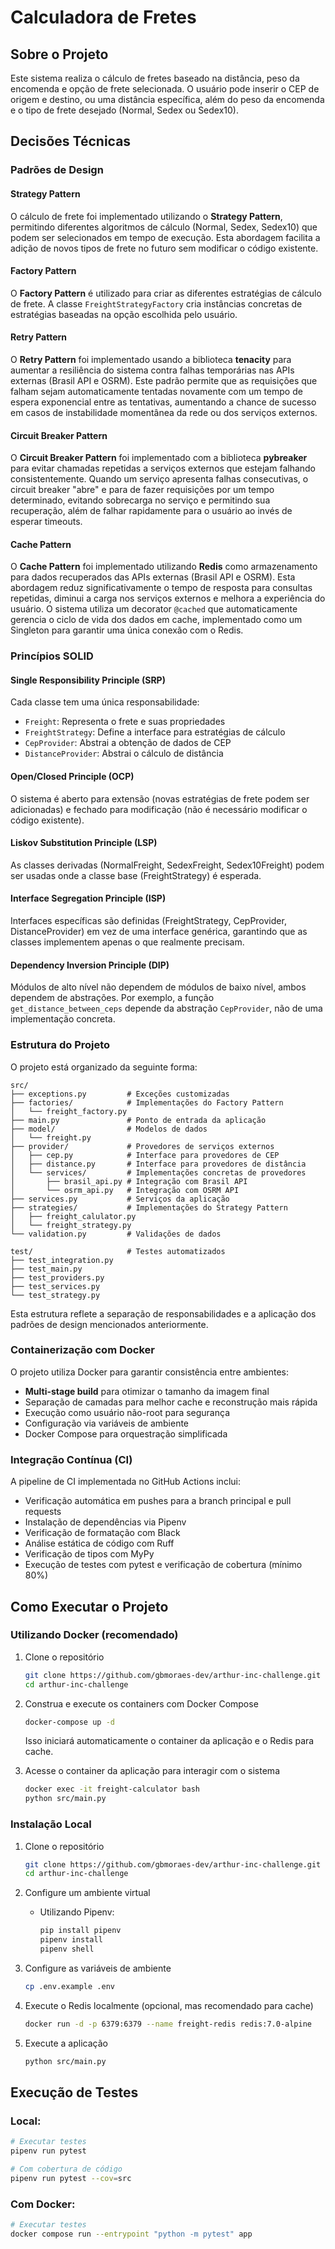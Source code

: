 # Calculadora de Fretes

## Sobre o Projeto

Este sistema realiza o cálculo de fretes baseado na distância, peso da encomenda e opção de frete selecionada. O usuário pode inserir o CEP de origem e destino, ou uma distância específica, além do peso da encomenda e o tipo de frete desejado (Normal, Sedex ou Sedex10).

## Decisões Técnicas

### Padrões de Design

#### Strategy Pattern
O cálculo de frete foi implementado utilizando o **Strategy Pattern**, permitindo diferentes algoritmos de cálculo (Normal, Sedex, Sedex10) que podem ser selecionados em tempo de execução. Esta abordagem facilita a adição de novos tipos de frete no futuro sem modificar o código existente.

#### Factory Pattern
O **Factory Pattern** é utilizado para criar as diferentes estratégias de cálculo de frete. A classe `FreightStrategyFactory` cria instâncias concretas de estratégias baseadas na opção escolhida pelo usuário.

#### Retry Pattern
O **Retry Pattern** foi implementado usando a biblioteca **tenacity** para aumentar a resiliência do sistema contra falhas temporárias nas APIs externas (Brasil API e OSRM). Este padrão permite que as requisições que falham sejam automaticamente tentadas novamente com um tempo de espera exponencial entre as tentativas, aumentando a chance de sucesso em casos de instabilidade momentânea da rede ou dos serviços externos.

#### Circuit Breaker Pattern
O **Circuit Breaker Pattern** foi implementado com a biblioteca **pybreaker** para evitar chamadas repetidas a serviços externos que estejam falhando consistentemente. Quando um serviço apresenta falhas consecutivas, o circuit breaker "abre" e para de fazer requisições por um tempo determinado, evitando sobrecarga no serviço e permitindo sua recuperação, além de falhar rapidamente para o usuário ao invés de esperar timeouts.

#### Cache Pattern
O **Cache Pattern** foi implementado utilizando **Redis** como armazenamento para dados recuperados das APIs externas (Brasil API e OSRM). Esta abordagem reduz significativamente o tempo de resposta para consultas repetidas, diminui a carga nos serviços externos e melhora a experiência do usuário. O sistema utiliza um decorator `@cached` que automaticamente gerencia o ciclo de vida dos dados em cache, implementado como um Singleton para garantir uma única conexão com o Redis.

### Princípios SOLID

#### Single Responsibility Principle (SRP)
Cada classe tem uma única responsabilidade:
- `Freight`: Representa o frete e suas propriedades
- `FreightStrategy`: Define a interface para estratégias de cálculo
- `CepProvider`: Abstrai a obtenção de dados de CEP
- `DistanceProvider`: Abstrai o cálculo de distância

#### Open/Closed Principle (OCP)
O sistema é aberto para extensão (novas estratégias de frete podem ser adicionadas) e fechado para modificação (não é necessário modificar o código existente).

#### Liskov Substitution Principle (LSP)
As classes derivadas (NormalFreight, SedexFreight, Sedex10Freight) podem ser usadas onde a classe base (FreightStrategy) é esperada.

#### Interface Segregation Principle (ISP)
Interfaces específicas são definidas (FreightStrategy, CepProvider, DistanceProvider) em vez de uma interface genérica, garantindo que as classes implementem apenas o que realmente precisam.

#### Dependency Inversion Principle (DIP)
Módulos de alto nível não dependem de módulos de baixo nível, ambos dependem de abstrações. Por exemplo, a função `get_distance_between_ceps` depende da abstração `CepProvider`, não de uma implementação concreta.

### Estrutura do Projeto

O projeto está organizado da seguinte forma:

```
src/
├── exceptions.py         # Exceções customizadas
├── factories/            # Implementações do Factory Pattern
│   └── freight_factory.py
├── main.py               # Ponto de entrada da aplicação
├── model/                # Modelos de dados
│   └── freight.py
├── provider/             # Provedores de serviços externos
│   ├── cep.py            # Interface para provedores de CEP
│   ├── distance.py       # Interface para provedores de distância
│   └── services/         # Implementações concretas de provedores
│       ├── brasil_api.py # Integração com Brasil API
│       └── osrm_api.py   # Integração com OSRM API
├── services.py           # Serviços da aplicação
├── strategies/           # Implementações do Strategy Pattern
│   ├── freight_calulator.py
│   └── freight_strategy.py
└── validation.py         # Validações de dados

test/                     # Testes automatizados
├── test_integration.py
├── test_main.py
├── test_providers.py
├── test_services.py
└── test_strategy.py
```

Esta estrutura reflete a separação de responsabilidades e a aplicação dos padrões de design mencionados anteriormente.

### Containerização com Docker

O projeto utiliza Docker para garantir consistência entre ambientes:

- **Multi-stage build** para otimizar o tamanho da imagem final
- Separação de camadas para melhor cache e reconstrução mais rápida
- Execução como usuário não-root para segurança
- Configuração via variáveis de ambiente
- Docker Compose para orquestração simplificada

### Integração Contínua (CI)

A pipeline de CI implementada no GitHub Actions inclui:

- Verificação automática em pushes para a branch principal e pull requests
- Instalação de dependências via Pipenv
- Verificação de formatação com Black
- Análise estática de código com Ruff
- Verificação de tipos com MyPy
- Execução de testes com pytest e verificação de cobertura (mínimo 80%)

## Como Executar o Projeto

### Utilizando Docker (recomendado)

1. Clone o repositório
   ```bash
   git clone https://github.com/gbmoraes-dev/arthur-inc-challenge.git
   cd arthur-inc-challenge
   ```

2. Construa e execute os containers com Docker Compose
   ```bash
   docker-compose up -d
   ```

   Isso iniciará automaticamente o container da aplicação e o Redis para cache.

3. Acesse o container da aplicação para interagir com o sistema
   ```bash
   docker exec -it freight-calculator bash
   python src/main.py
   ```

### Instalação Local

1. Clone o repositório
   ```bash
   git clone https://github.com/gbmoraes-dev/arthur-inc-challenge.git
   cd arthur-inc-challenge
   ```

2. Configure um ambiente virtual
   - Utilizando Pipenv:
     ```bash
     pip install pipenv
     pipenv install
     pipenv shell
     ```

3. Configure as variáveis de ambiente
   ```bash
   cp .env.example .env
   ```

4. Execute o Redis localmente (opcional, mas recomendado para cache)
   ```bash
   docker run -d -p 6379:6379 --name freight-redis redis:7.0-alpine
   ```

5. Execute a aplicação
   ```bash
   python src/main.py
   ```

## Execução de Testes

### Local:

```bash
# Executar testes
pipenv run pytest

# Com cobertura de código
pipenv run pytest --cov=src
```

### Com Docker:

```bash
# Executar testes
docker compose run --entrypoint "python -m pytest" app
```

